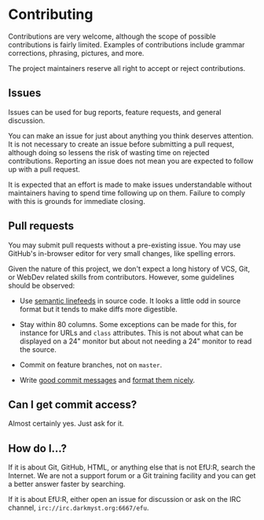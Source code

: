 # Contributing

Contributions are very welcome,
although the scope of possible contributions is fairly limited.
Examples of contributions include
grammar corrections, phrasing, pictures, and more.

The project maintainers reserve all right to accept or reject contributions.

## Issues

Issues can be used for bug reports, feature requests, and general discussion.

You can make an issue for just about anything you think deserves attention.
It is not necessary to create an issue before submitting a pull request,
although doing so lessens the risk of wasting time on rejected contributions.
Reporting an issue does not mean
you are expected to follow up with a pull request.

It is expected that an effort is made to make issues understandable
without maintainers having to spend time following up on them.
Failure to comply with this is grounds for immediate closing.

## Pull requests

You may submit pull requests without a pre-existing issue.
You may use GitHub's in-browser editor for very small changes,
like spelling errors.

Given the nature of this project,
we don't expect a long history of
VCS, Git, or WebDev related skills
from contributors.
However, some guidelines should be observed:

* Use [semantic linefeeds][sem-lf] in source code.
  It looks a little odd in source format
  but it tends to make diffs more digestible.

* Stay within 80 columns.
  Some exceptions can be made for this,
  for instance for URLs and `class` attributes.
  This is not about what can be displayed on a 24" monitor
  but about not needing a 24" monitor to read the source.

* Commit on feature branches, not on `master`.

* Write [good commit messages][good-commit-messages]
  and [format them nicely][format].

## Can I get commit access?

Almost certainly yes.
Just ask for it.

## How do I...?

If it is about Git, GitHub, HTML,
or anything else that is not EfU:R,
search the Internet.
We are not a support forum
or a Git training facility
and you can get a better answer faster by searching.

If it is about EfU:R,
either open an issue for discussion
or ask on the IRC channel, 
`irc://irc.darkmyst.org:6667/efu`.

[sem-lf]: http://rhodesmill.org/brandon/2012/one-sentence-per-line/
[good-commit-messages]: https://github.com/postgres/postgres/commits/master
[format]: http://tbaggery.com/2008/04/19/a-note-about-git-commit-messages.html
